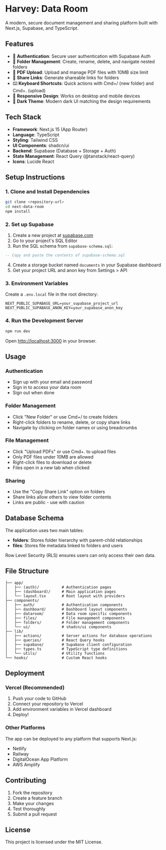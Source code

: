 # Harvey: Data Room

A modern, secure document management and sharing platform built with Next.js, Supabase, and TypeScript.

## Features

- 🔐 **Authentication**: Secure user authentication with Supabase Auth
- 📁 **Folder Management**: Create, rename, delete, and navigate nested folders
- 📄 **PDF Upload**: Upload and manage PDF files with 10MB size limit
- 🔗 **Share Links**: Generate shareable links for folders
- ⌨️ **Keyboard Shortcuts**: Quick actions with Cmd+/ (new folder) and Cmd+. (upload)
- 📱 **Responsive Design**: Works on desktop and mobile devices
- 🌙 **Dark Theme**: Modern dark UI matching the design requirements

## Tech Stack

- **Framework**: Next.js 15 (App Router)
- **Language**: TypeScript
- **Styling**: Tailwind CSS
- **UI Components**: shadcn/ui
- **Backend**: Supabase (Database + Storage + Auth)
- **State Management**: React Query (@tanstack/react-query)
- **Icons**: Lucide React

## Setup Instructions

### 1. Clone and Install Dependencies

```bash
git clone <repository-url>
cd next-data-room
npm install
```

### 2. Set up Supabase

1. Create a new project at [supabase.com](https://supabase.com)
2. Go to your project's SQL Editor
3. Run the SQL schema from `supabase-schema.sql`:

```sql
-- Copy and paste the contents of supabase-schema.sql
```

4. Create a storage bucket named `documents` in your Supabase dashboard
5. Get your project URL and anon key from Settings > API

### 3. Environment Variables

Create a `.env.local` file in the root directory:

```env
NEXT_PUBLIC_SUPABASE_URL=your_supabase_project_url
NEXT_PUBLIC_SUPABASE_ANON_KEY=your_supabase_anon_key
```

### 4. Run the Development Server

```bash
npm run dev
```

Open [http://localhost:3000](http://localhost:3000) in your browser.

## Usage

### Authentication
- Sign up with your email and password
- Sign in to access your data room
- Sign out when done

### Folder Management
- Click "New Folder" or use Cmd+/ to create folders
- Right-click folders to rename, delete, or copy share links
- Navigate by clicking on folder names or using breadcrumbs

### File Management
- Click "Upload PDFs" or use Cmd+. to upload files
- Only PDF files under 10MB are allowed
- Right-click files to download or delete
- Files open in a new tab when clicked

### Sharing
- Use the "Copy Share Link" option on folders
- Share links allow others to view folder contents
- Links are public - use with caution

## Database Schema

The application uses two main tables:

- **folders**: Stores folder hierarchy with parent-child relationships
- **files**: Stores file metadata linked to folders and users

Row Level Security (RLS) ensures users can only access their own data.

## File Structure

```
├── app/
│   ├── (auth)/          # Authentication pages
│   ├── (dashboard)/     # Main application pages
│   └── layout.tsx       # Root layout with providers
├── components/
│   ├── auth/            # Authentication components
│   ├── dashboard/       # Dashboard layout components
│   ├── dataroom/        # Data room specific components
│   ├── files/           # File management components
│   ├── folders/         # Folder management components
│   └── ui/              # shadcn/ui components
├── lib/
│   ├── actions/         # Server actions for database operations
│   ├── queries/         # React Query hooks
│   ├── supabase/        # Supabase client configuration
│   ├── types.ts         # TypeScript type definitions
│   └── utils/           # Utility functions
└── hooks/               # Custom React hooks
```

## Deployment

### Vercel (Recommended)

1. Push your code to GitHub
2. Connect your repository to Vercel
3. Add environment variables in Vercel dashboard
4. Deploy!

### Other Platforms

The app can be deployed to any platform that supports Next.js:
- Netlify
- Railway
- DigitalOcean App Platform
- AWS Amplify

## Contributing

1. Fork the repository
2. Create a feature branch
3. Make your changes
4. Test thoroughly
5. Submit a pull request

## License

This project is licensed under the MIT License.